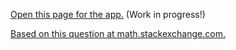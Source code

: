 [Open this page for the app.](http://htmlpreview.github.io/?https://github.com/timhutton/circle-squaring/blob/master/index.html) (Work in progress!)

[Based on this question at math.stackexchange.com.](http://math.stackexchange.com/questions/553571/cutting-up-a-circle-to-make-a-square)

